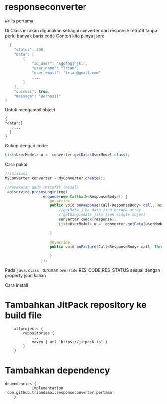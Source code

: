 # responseconverter

#rilis pertama

   Di Class ini akan digunakan sebagai converter dari response retrofit tanpa perlu banyak baris code
   Contoh kita punya json:
```java
  {
    "status": 200,
    "data": [
        {
            "id_user": "sgdfhgjhjkl",
            "user_name": "Trian",
            "user_email": "trian@gmail.com"
            ....
        }
    ],
    "success": true,
    "message": "Berhasil"
}
```
Untuk mengambil object  
```
{
"data":[
   ....
  ]
} 
```
Cukup dengan code:
```java 
List<UserModel> u =  converter.getData(UserModel.class); 
```
Cara pakai
```java
//inisiasi
MyConverter converter = MyConverter.create();

//Pemakaian pada retrofit (misal)
 apiservice.prosesLogin(req)
                .enqueue(new Callback<ResponseBody>() {
                    @Override
                    public void onResponse(Call<ResponseBody> call, Response<ResponseBody> response) {
                        //getData jika data json berupa array
                        //getSingleData jika json single object
                        converter.check(response);
                        List<UserModel> u =  converter.getData(UserModel.class);
                      
                    }

                    @Override
                    public void onFailure(Call<ResponseBody> call, Throwable t) {

                    }
                });
```

Pada ```java.class ``` turunan ```override``` RES_CODE,RES_STATUS sesuai dengan property json kalian

Cara install

# Tambahkan JitPack repository ke build file
```
	allprojects {
		repositories {
			...
			maven { url 'https://jitpack.io' }
		}
	}
```
# Tambahkan dependency
```
dependencies {
	        implementation 'com.github.triandamai:responseconverter:pertama'
	}
```


